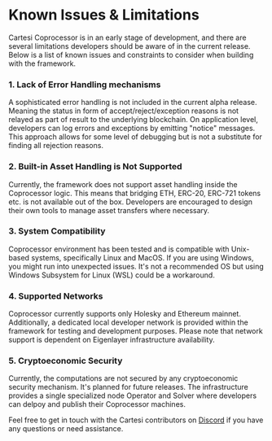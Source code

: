 # Known Issues & Limitations

Cartesi Coprocessor is in an early stage of development, and there are several limitations developers should be aware of in the current release. Below is a list of known issues and constraints to consider when building with the framework.

### 1. Lack of Error Handling mechanisms
A sophisticated error handling is not included in the current alpha release. Meaning the status in form of accept/reject/exception reasons is not relayed as part of result to the underlying blockchain. On application level, developers can log errors and exceptions by emitting "notice" messages. This approach allows for some level of debugging but is not a substitute for finding all rejection reasons.

### 2. Built-in Asset Handling is Not Supported
Currently, the framework does not support asset handling inside the Coprocessor logic. This means that bridging ETH, ERC-20, ERC-721 tokens etc. is not available out of the box. Developers are encouraged to design their own tools to manage asset transfers where necessary.  

### 3. System Compatibility
Coprocessor environment has been tested and is compatible with Unix-based systems, specifically Linux and MacOS. If you are using Windows, you might run into unexpected issues. It's not a recommended OS but using Windows Subsystem for Linux (WSL) could be a workaround.

### 4. Supported Networks
Coprocessor currently supports only Holesky and Ethereum mainnet. Additionally, a dedicated local developer network is provided within the framework for testing and development purposes. Please note that network support is dependent on Eigenlayer infrastructure availability.

### 5. Cryptoeconomic Security
Currently, the computations are not secured by any cryptoeconomic security mechanism. It's planned for future releases. The infrastructure provides a single specialized node Operator and Solver where developers can delpoy and publish their Coprocessor machines.

Feel free to get in touch with the Cartesi contributors on [Discord](https://discord.gg/cartesi) if you have any questions or need assistance.
